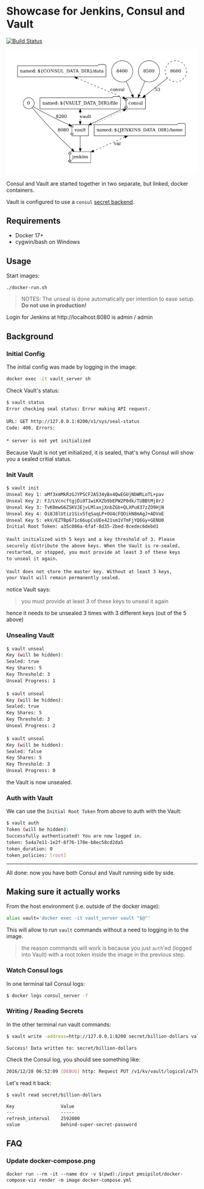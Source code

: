 # Showcase for Jenkins, Consul and Vault

[![Build Status](https://travis-ci.org/holisticon/consul_vault_docker.svg?branch=master)](https://travis-ci.org/holisticon/consul_vault_docker)

![Compose Visualization](https://raw.githubusercontent.com/holisticon/consul_vault_docker/master/docker-compose.png "Visualization of Compose")


Consul and Vault are started together in two separate, but linked, docker containers.

Vault is configured to use a `consul` [secret backend](https://www.vaultproject.io/docs/secrets/consul/).


## Requirements

* Docker 17+
* cygwin/bash on Windows

## Usage

Start images:
```
./docker-run.sh
```

>NOTES: The unseal is done automatically per intention to ease setup.
>**Do not use in production!**

Login for Jenkins at http://localhost:8080 is admin / admin

## Background

### Initial Config

The initial config was made by logging in the image:

```bash
docker exec -it vault_server sh
```

Check Vault's status:

```bash
$ vault status
Error checking seal status: Error making API request.

URL: GET http://127.0.0.1:8200/v1/sys/seal-status
Code: 400. Errors:

* server is not yet initialized
```

Because Vault is not yet initialized, it is sealed, that's why Consul will show you a sealed critial status.

### Init Vault

```bash
$ vault init
Unseal Key 1: aMf3xmMkRzGJYPSCF2A534yBx4QwEGUjNbWRLoTL+pav
Unseal Key 2: FJ/LVcncftgjDi0T1wiKXZb9bEPW2P0dk/TUBBtMj8rJ
Unseal Key 3: TvK0mwG6ZSKVJEjvLMlaxjXnbZGb+QLXPu837zZO9HjN
Unseal Key 4: Oi8J8lUtiz1SivSfqSaqLP+OU4cFQOikN8mAgJ+ADVoE
Unseal Key 5: ekV/EZTBp671c66upCsUEe421sm1V7mFjYQ6Gy+GENU0
Initial Root Token: a35c086a-6faf-8d35-2bed-8cedec6debd1

Vault initialized with 5 keys and a key threshold of 3. Please
securely distribute the above keys. When the Vault is re-sealed,
restarted, or stopped, you must provide at least 3 of these keys
to unseal it again.

Vault does not store the master key. Without at least 3 keys,
your Vault will remain permanently sealed.
```

notice Vault says:

> you must provide at least 3 of these keys to unseal it again

hence it needs to be unsealed 3 times with 3 different keys (out of the 5 above)

### Unsealing Vault

```bash
$ vault unseal
Key (will be hidden):
Sealed: true
Key Shares: 5
Key Threshold: 3
Unseal Progress: 1

$ vault unseal
Key (will be hidden):
Sealed: true
Key Shares: 5
Key Threshold: 3
Unseal Progress: 2

$ vault unseal
Key (will be hidden):
Sealed: false
Key Shares: 5
Key Threshold: 3
Unseal Progress: 0
```

the Vault is now unsealed.

### Auth with Vault

We can use the `Initial Root Token` from above to auth with the Vault:

```bash
$ vault auth
Token (will be hidden):
Successfully authenticated! You are now logged in.
token: 5a4a7e11-1e2f-6f76-170e-b8ec58cd2da5
token_duration: 0
token_policies: [root]
```

---

All done: now you have both Consul and Vault running side by side.

## Making sure it actually works

From the host environment (i.e. outside of the docker image):

```bash
alias vault='docker exec -it vault_server vault "$@"'
```

This will allow to run `vault` commands without a need to logging in to the image.

> the reason commands will work is because you just `auth`'ed (logged into Vault) with a root token inside the image in the previous step.

### Watch Consul logs

In one terminal tail Consul logs:

```bash
$ docker logs consul_server -f
```

### Writing / Reading Secrets

In the other terminal run vault commands:

```bash
$ vault write -address=http://127.0.0.1:8200 secret/billion-dollars value=behind-super-secret-password
```
```
Success! Data written to: secret/billion-dollars
```

Check the Consul log, you should see something like:

```bash
2016/12/28 06:52:09 [DEBUG] http: Request PUT /v1/kv/vault/logical/a77e1d7f-a404-3439-29dc-34a34dfbfcd2/billion-dollars (199.657µs) from=172.28.0.3:50260
```

Let's read it back:

```bash
$ vault read secret/billion-dollars
```
```
Key             	Value
---             	-----
refresh_interval	2592000
value           	behind-super-secret-password

```

## FAQ

### Update docker-compose.png
```
docker run --rm -it --name dcv -v $(pwd):/input pmsipilot/docker-compose-viz render -m image docker-compose.yml
```
